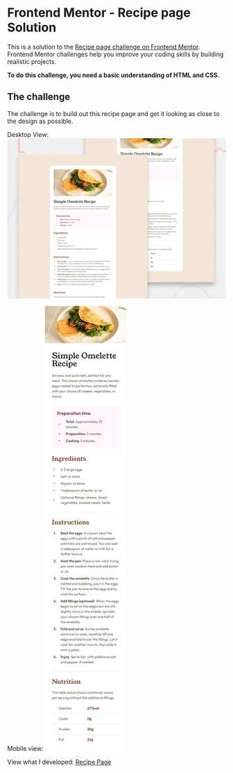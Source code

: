 # Frontend Mentor - Recipe page Solution
This is a solution to the [Recipe page challenge on Frontend Mentor](https://www.frontendmentor.io/challenges/recipe-page-KiTsR8QQKm). Frontend Mentor challenges help you improve your coding skills by building realistic projects. 

**To do this challenge, you need a basic understanding of HTML and CSS.**

## The challenge

The challenge is to build out this recipe page and get it looking as close to the design as possible.

Desktop View:
![Design preview for the Recipe page coding challenge(Desktop View)](./design/desktop-preview.jpg)

Mobile view:
![Design preview for the Recipe page coding challenge (Mobile view)](./design/mobile-design.jpg)

View what I developed: 
[Recipe Page](https://rachael-gatwiri.github.io/Recipe-page/)



